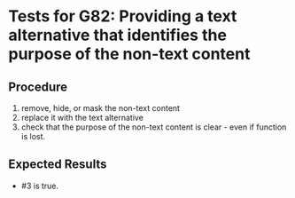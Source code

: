 # Tests for G82: Providing a text alternative that identifies the purpose of the non-text content

## Procedure

1. remove, hide, or mask the non-text content
2. replace it with the text alternative
3. check that the purpose of the non-text content is clear - even if function is lost.

## Expected Results

- #3 is true.
